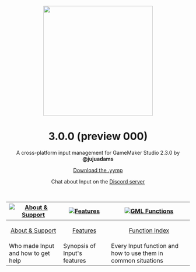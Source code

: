 <p align="center"><img src="https://raw.githubusercontent.com/JujuAdams/input/master/LOGO_small.png" style="display:block; margin:auto; width:300px"></p>
<h1 align="center">3.0.0 (preview 000)</h1>

<p align="center">A cross-platform input management for GameMaker Studio 2.3.0 by <b>@jujuadams</b></p>

<p align="center"><a href="https://github.com/JujuAdams/input/releases/tag/3.0.0pre000">Download the .yymp</a></p>
<p align="center">Chat about Input on the <a href="https://discord.gg/8krYCqr">Discord server</a></p>

&nbsp;

|[![About & Support](https://raw.githubusercontent.com/wiki/JujuAdams/scribble/images/aboutsupport.png)](https://github.com/JujuAdams/input/wiki/About-&-Support)|[![Features](https://raw.githubusercontent.com/wiki/JujuAdams/scribble/images/features.png)](https://github.com/JujuAdams/input/wiki/Features)|[![GML Functions](https://raw.githubusercontent.com/wiki/JujuAdams/scribble/images/functions.png)](https://github.com/JujuAdams/input/wiki/Function-Index)|
|----------------------|----------------------|----------------------|
|<p align="center">[About & Support](https://github.com/JujuAdams/input/wiki/About-&-Support)</p>|<p align="center">[Features](https://github.com/JujuAdams/input/wiki/Features)</p>|<p align="center">[Function Index](https://github.com/JujuAdams/input/wiki/Function-Index)</p>|
|Who made Input and how to get help| Synopsis of Input's features | Every Input function and how to use them in common situations |
